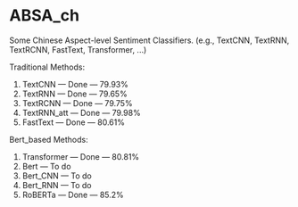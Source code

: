 # ABSA_ch
Some Chinese Aspect-level Sentiment Classifiers. (e.g., TextCNN, TextRNN, TextRCNN, FastText, Transformer, ...)



Traditional Methods:

1) TextCNN — Done — 79.93% 
2) TextRNN — Done — 79.65%
3) TextRCNN — Done — 79.75%
4) TextRNN_att — Done — 79.98%
5) FastText — Done — 80.61%



Bert_based Methods:

1) Transformer — Done — 80.81%
2) Bert — To do
3) Bert_CNN — To do
4) Bert_RNN — To do
5) RoBERTa — Done — 85.2%
